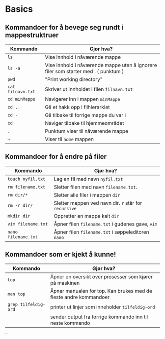 # Basics

## Kommandoer for å bevege seg rundt i mappestruktruer

| Kommando           | Gjør hva?                                   |
|--------------------|---------------------------------------------|
| `ls`               | Vise innhold i nåværende mappe              |
| `ls -a`            | Vise innhold i nåværende mappe uten å ignorere filer som starter med . ( punktum )|
| `pwd`              | "Print working directory"                   |
| `cat filnavn.txt`  | Skriver ut innholdet i filen `filnavn.txt`  |
| `cd minMappe`      | Navigerer inn i mappen `minMappe`           |
| `cd ..`            | Gå et hakk opp i filhierarkiet              |
| `cd -`             | Gå tilbake til forrige mappe du var i       |
| `cd`               | Naviger tilbake til hjemmeområdet           |
| `.`                | Punktum viser til nåværende mappe           |
| `~`                | Viser til `home` mappen                     |

## Kommandoer for å endre på filer

| Kommando           | Gjør hva?                                   |
|--------------------|---------------------------------------------|
| `touch nyfil.txt`  | Lag en fil med navn `nyfil.txt`             |
| `rm filename.txt`  | Sletter filen med navn `filename.txt`.      |
| `rm dir/*`         | Sletter alle filer i mappen `dir`|
| `rm -r dir/`       | Sletter mappen ved navn dir. `r` står for `recursive` |
| `mkdir dir`        | Oppretter en mappe kalt `dir`               |
| `vim filename.txt` | Åpner filen `filename.txt` i gudenes gave, `vim`|
| `nano filename.txt`| Åpner filen `filename.txt` i søppeleditoren `nano`|

## Kommandoer som er kjekt å kunne!

| Kommando           | Gjør hva?                                   |
|--------------------|---------------------------------------------|
| `top`  | Åpner en oversikt over prosesser som kjører på maskinen |
| `man top` | Åpner manualen for top. Kan brukes med de fleste andre kommandoer|
| `grep tilfeldig-ord` | printer ut linjer som inneholder `tilfeldig-ord`|
| | sender output fra forrige kommando inn til neste kommando      |


``
